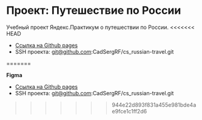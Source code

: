 # Проект: Путешествие по России

Учебный проект Яндекс.Практикум о путешествии по России.
<<<<<<< HEAD


* [Ссылка на Github pages](https://cadsergrf.github.io/cs_russian-travel/)
* SSH проекта: git@github.com:CadSergRF/cs_russian-travel.git

=======

**Figma**

* [Ссылка на Github pages](https://cadsergrf.github.io/cs_russian-travel/)
* SSH проекта: git@github.com:CadSergRF/cs_russian-travel.git
>>>>>>> 944e22d893f831a455e981bde4ae9fce1c1ff2d6

